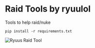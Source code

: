 # Raid Tools by ryuulol

Tools to help raid/nuke

`pip install -r requirements.txt`

![Ryuus Raid Tool]([http://url/to/img.png](https://raw.githubusercontent.com/RyuuRaidTools/Raid-Tool/main/Capture.PNG)https://raw.githubusercontent.com/RyuuRaidTools/Raid-Tool/main/Capture.PNG)
